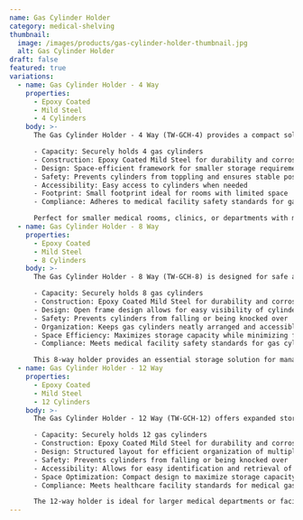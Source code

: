 ```yaml
---
name: Gas Cylinder Holder
category: medical-shelving
thumbnail: 
  image: /images/products/gas-cylinder-holder-thumbnail.jpg
  alt: Gas Cylinder Holder
draft: false
featured: true
variations:
  - name: Gas Cylinder Holder - 4 Way
    properties: 
      - Epoxy Coated
      - Mild Steel
      - 4 Cylinders
    body: >-
      The Gas Cylinder Holder - 4 Way (TW-GCH-4) provides a compact solution for storing medical gas cylinders in healthcare environments. This model features:

      - Capacity: Securely holds 4 gas cylinders
      - Construction: Epoxy Coated Mild Steel for durability and corrosion resistance
      - Design: Space-efficient framework for smaller storage requirements
      - Safety: Prevents cylinders from toppling and ensures stable positioning
      - Accessibility: Easy access to cylinders when needed
      - Footprint: Small footprint ideal for rooms with limited space
      - Compliance: Adheres to medical facility safety standards for gas storage

      Perfect for smaller medical rooms, clinics, or departments with moderate cylinder usage, this 4-way holder balances storage capacity with space conservation.
  - name: Gas Cylinder Holder - 8 Way
    properties: 
      - Epoxy Coated
      - Mild Steel
      - 8 Cylinders
    body: >-
      The Gas Cylinder Holder - 8 Way (TW-GCH-8) is designed for safe and organized storage of medical gas cylinders in healthcare facilities. This model features:

      - Capacity: Securely holds 8 gas cylinders
      - Construction: Epoxy Coated Mild Steel for durability and corrosion resistance
      - Design: Open frame design allows for easy visibility of cylinder contents and labels
      - Safety: Prevents cylinders from falling or being knocked over
      - Organization: Keeps gas cylinders neatly arranged and accessible
      - Space Efficiency: Maximizes storage capacity while minimizing floor space usage
      - Compliance: Meets medical facility safety standards for gas cylinder storage

      This 8-way holder provides an essential storage solution for managing multiple gas cylinders while ensuring staff safety and easy access in medical environments.
  - name: Gas Cylinder Holder - 12 Way
    properties: 
      - Epoxy Coated
      - Mild Steel
      - 12 Cylinders
    body: >-
      The Gas Cylinder Holder - 12 Way (TW-GCH-12) offers expanded storage capacity for medical gas cylinders in healthcare settings. This model features:

      - Capacity: Securely holds 12 gas cylinders
      - Construction: Epoxy Coated Mild Steel for durability and corrosion resistance
      - Design: Structured layout for efficient organization of multiple cylinders
      - Safety: Prevents cylinders from falling or being knocked over
      - Accessibility: Allows for easy identification and retrieval of specific cylinders
      - Space Optimization: Compact design to maximize storage capacity in limited spaces
      - Compliance: Meets healthcare facility standards for medical gas storage

      The 12-way holder is ideal for larger medical departments or facilities with higher gas cylinder usage, providing organized storage while maintaining safety protocols.
---
```

